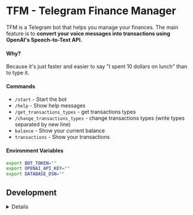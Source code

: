 # TFM - Telegram Finance Manager

TFM is a Telegram bot that helps you manage your finances. The main feature is
to **convert your voice messages into transactions using OpenAI's Speech-to-Text
API.**

#### Why?

Because it's just faster and easier to say "I spent 10 dollars on lunch" than to type it.

#### Commands

- `/start` - Start the bot
- `/help` - Show help messages
- `/get_transactions_types` - get transactions types
- `/change_transactions_types` - change transactions types (write types separated by new line)
- `balance` - Show your current balance
- `transactions` - Show your transactions

#### Environment Variables

```bash
export BOT_TOKEN=""
export OPENAI_API_KEY=""
export DATABASE_DSN=""
```

## Development

<details>

## Installation

```bash
poetry install
```

## Usage

```bash
poetry run tfm
```

## Testing

```bash
pytest -c pyproject.toml
```

## Formatting

```bash
poetry run poe format-code
```

</details>
